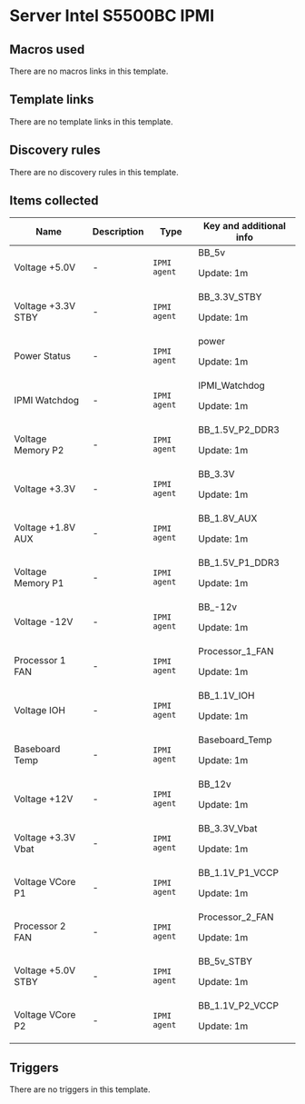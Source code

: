 # Server Intel S5500BC IPMI

## Macros used

There are no macros links in this template.

## Template links

There are no template links in this template.

## Discovery rules

There are no discovery rules in this template.

## Items collected

|Name|Description|Type|Key and additional info|
|----|-----------|----|----|
|Voltage +5.0V|<p>-</p>|`IPMI agent`|BB_5v<p>Update: 1m</p>|
|Voltage +3.3V STBY|<p>-</p>|`IPMI agent`|BB_3.3V_STBY<p>Update: 1m</p>|
|Power Status|<p>-</p>|`IPMI agent`|power<p>Update: 1m</p>|
|IPMI Watchdog|<p>-</p>|`IPMI agent`|IPMI_Watchdog<p>Update: 1m</p>|
|Voltage Memory P2|<p>-</p>|`IPMI agent`|BB_1.5V_P2_DDR3<p>Update: 1m</p>|
|Voltage +3.3V|<p>-</p>|`IPMI agent`|BB_3.3V<p>Update: 1m</p>|
|Voltage +1.8V AUX|<p>-</p>|`IPMI agent`|BB_1.8V_AUX<p>Update: 1m</p>|
|Voltage Memory P1|<p>-</p>|`IPMI agent`|BB_1.5V_P1_DDR3<p>Update: 1m</p>|
|Voltage -12V|<p>-</p>|`IPMI agent`|BB_-12v<p>Update: 1m</p>|
|Processor 1 FAN|<p>-</p>|`IPMI agent`|Processor_1_FAN<p>Update: 1m</p>|
|Voltage IOH|<p>-</p>|`IPMI agent`|BB_1.1V_IOH<p>Update: 1m</p>|
|Baseboard Temp|<p>-</p>|`IPMI agent`|Baseboard_Temp<p>Update: 1m</p>|
|Voltage +12V|<p>-</p>|`IPMI agent`|BB_12v<p>Update: 1m</p>|
|Voltage +3.3V Vbat|<p>-</p>|`IPMI agent`|BB_3.3V_Vbat<p>Update: 1m</p>|
|Voltage VCore P1|<p>-</p>|`IPMI agent`|BB_1.1V_P1_VCCP<p>Update: 1m</p>|
|Processor 2 FAN|<p>-</p>|`IPMI agent`|Processor_2_FAN<p>Update: 1m</p>|
|Voltage +5.0V STBY|<p>-</p>|`IPMI agent`|BB_5v_STBY<p>Update: 1m</p>|
|Voltage VCore P2|<p>-</p>|`IPMI agent`|BB_1.1V_P2_VCCP<p>Update: 1m</p>|
## Triggers

There are no triggers in this template.

